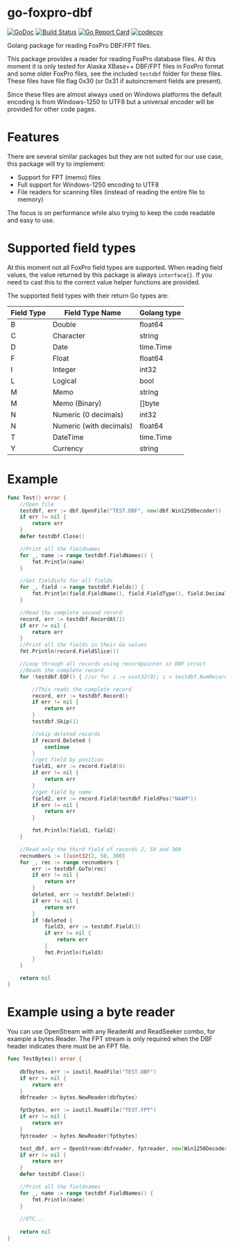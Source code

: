 # go-foxpro-dbf

[![GoDoc](https://godoc.org/github.com/golang/gddo?status.svg)](http://godoc.org/github.com/SebastiaanKlippert/go-foxpro-dbf)
[![Build Status](https://travis-ci.org/SebastiaanKlippert/go-foxpro-dbf.svg?branch=master)](https://travis-ci.org/SebastiaanKlippert/go-foxpro-dbf)
[![Go Report Card](https://goreportcard.com/badge/github.com/SebastiaanKlippert/go-foxpro-dbf)](https://goreportcard.com/report/github.com/SebastiaanKlippert/go-foxpro-dbf)
[![codecov](https://codecov.io/gh/SebastiaanKlippert/go-foxpro-dbf/branch/master/graph/badge.svg)](https://codecov.io/gh/SebastiaanKlippert/go-foxpro-dbf)

Golang package for reading FoxPro DBF/FPT files.

This package provides a reader for reading FoxPro database files.
At this moment it is only tested for Alaska XBase++ DBF/FPT files in FoxPro format and some
older FoxPro files, see the included `testdbf` folder for these files.
These files have file flag 0x30 (or 0x31 if autoincrement fields are present).

Since these files are almost always used on Windows platforms the default encoding is
from Windows-1250 to UTF8 but a universal encoder will be provided for other code pages.

# Features 

There are several similar packages but they are not suited for our use case, this package will try to implement:
* Support for FPT (memo) files
* Full support for Windows-1250 encoding to UTF8
* File readers for scanning files (instead of reading the entire file to memory)

The focus is on performance while also trying to keep the code readable and easy to use.

# Supported field types

At this moment not all FoxPro field types are supported.
When reading field values, the value returned by this package is always `interface{}`. 
If you need to cast this to the correct value helper functions are provided.

The supported field types with their return Go types are: 

| Field Type | Field Type Name | Golang type |
|------------|-----------------|-------------|
| B | Double | float64 |
| C | Character | string |
| D | Date | time.Time |
| F | Float | float64 |
| I | Integer | int32 |
| L | Logical | bool |
| M | Memo  | string |
| M | Memo (Binary) | []byte |
| N | Numeric (0 decimals) | int32 |
| N | Numeric (with decimals) | float64 |
| T | DateTime | time.Time |
| Y | Currency | string |

# Example

```go
func Test() error {
	//Open file
	testdbf, err := dbf.OpenFile("TEST.DBF", new(dbf.Win1250Decoder))
	if err != nil {
		return err
	}
	defer testdbf.Close()

	//Print all the fieldnames
	for _, name := range testdbf.FieldNames() {
		fmt.Println(name)
	}

	//Get fieldinfo for all fields
	for _, field := range testdbf.Fields() {
		fmt.Println(field.FieldName(), field.FieldType(), field.Decimals /*etc*/)
	}

	//Read the complete second record
	record, err := testdbf.RecordAt(1)
	if err != nil {
		return err
	}
	//Print all the fields in their Go values
	fmt.Println(record.FieldSlice())

	//Loop through all records using recordpointer in DBF struct
	//Reads the complete record
	for !testdbf.EOF() { //or for i := uint32(0); i < testdbf.NumRecords(); i++ {

		//This reads the complete record
		record, err := testdbf.Record()
		if err != nil {
			return err
		}
		testdbf.Skip(1)

		//skip deleted records
		if record.Deleted {
			continue
		}
		//get field by position
		field1, err := record.Field(0)
		if err != nil {
			return err
		}
		//get field by name
		field2, err := record.Field(testdbf.FieldPos("NAAM"))
		if err != nil {
			return err
		}

		fmt.Println(field1, field2)
	}

	//Read only the third field of records 2, 50 and 300
	recnumbers := []uint32{2, 50, 300}
	for _, rec := range recnumbers {
		err := testdbf.GoTo(rec)
		if err != nil {
			return err
		}
		deleted, err := testdbf.Deleted()
		if err != nil {
			return err
		}
		if !deleted {
			field3, err := testdbf.Field(3)
			if err != nil {
				return err
			}
			fmt.Println(field3)
		}
	}

	return nil
}
```

# Example using a byte reader

You can use OpenStream with any ReaderAt and ReadSeeker combo, for example a bytes.Reader.
The FPT stream is only required when the DBF header indicates there must be an FPT file.

```go
func TestBytes() error {
	
	dbfbytes, err := ioutil.ReadFile("TEST.DBF")
	if err != nil {
		return err
	}
	dbfreader := bytes.NewReader(dbfbytes)

	fptbytes, err := ioutil.ReadFile("TEST.FPT")
	if err != nil {
		return err
	}
	fptreader := bytes.NewReader(fptbytes)

	test_dbf, err = OpenStream(dbfreader, fptreader, new(Win1250Decoder))
	if err != nil {
		return err
	}
	defer testdbf.Close()

	//Print all the fieldnames
	for _, name := range testdbf.FieldNames() {
		fmt.Println(name)
	}
	
	//ETC...
	
	return nil	
}
```
